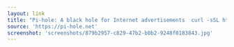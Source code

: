 ```yaml
---
layout: link
title: "Pi-hole: A black hole for Internet advertisements  curl -sSL https://install.pi-hole.net | bash"
source: 'https://pi-hole.net'
screenshot: 'screenshots/879b2957-c829-47b2-b0b2-9248f0183843.jpg'
---
```


